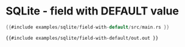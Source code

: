 # SQLite - field with DEFAULT value


```rust
{{#include examples/sqlite/field-with-default/src/main.rs }}
```

```
{{#include examples/sqlite/field-with-default/out.out }}
```

